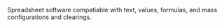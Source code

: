 Spreadsheet software compatiable with text, values, formulas, and mass configurations and clearings.
